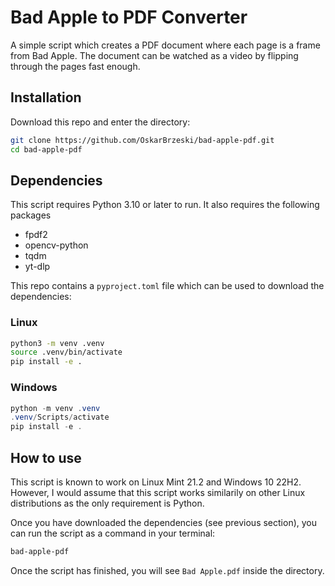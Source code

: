 # Bad Apple to PDF Converter
A simple script which creates a PDF document where each page is a frame from Bad Apple.
The document can be watched as a video by flipping through the pages fast enough.

## Installation
Download this repo and enter the directory:
```bash
git clone https://github.com/OskarBrzeski/bad-apple-pdf.git
cd bad-apple-pdf
```

## Dependencies
This script requires Python 3.10 or later to run. It also requires the following packages
- fpdf2
- opencv-python
- tqdm
- yt-dlp

This repo contains a `pyproject.toml` file which can be used to download the dependencies:
### Linux
```bash
python3 -m venv .venv
source .venv/bin/activate
pip install -e .
```
### Windows
```powershell
python -m venv .venv
.venv/Scripts/activate
pip install -e .
```

## How to use
This script is known to work on Linux Mint 21.2 and Windows 10 22H2.
However, I would assume that this script works similarily on other Linux distributions as the only requirement is Python.

Once you have downloaded the dependencies (see previous section), you can run the script as a command in your terminal:
```bash
bad-apple-pdf
```

Once the script has finished, you will see `Bad Apple.pdf` inside the directory.